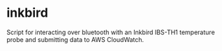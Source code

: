 # inkbird
Script for interacting over bluetooth with an Inkbird IBS-TH1 temperature probe and submitting data to AWS CloudWatch.
